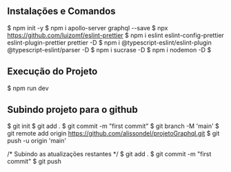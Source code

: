 ## Instalações e Comandos
$ npm init -y
$ npm i apollo-server graphql --save
$ npx https://github.com/luizomf/eslint-prettier
$ npm i eslint eslint-config-prettier eslint-plugin-prettier prettier -D
$ npm i @typescript-eslint/eslint-plugin @typescript-eslint/parser -D
$ npm i sucrase -D
$ npm i nodemon -D
$

## Execução do Projeto
$ npm run dev

## Subindo projeto para o github
$ git init
$ git add .
$ git commit -m "first commit"
$ git branch -M 'main'
$ git remote add origin https://github.com/alissondel/projetoGraphql.git
$ git push -u origin 'main'

/* Subindo as atualizações restantes */
$ git add .
$ git commit -m "first commit"
$ git push